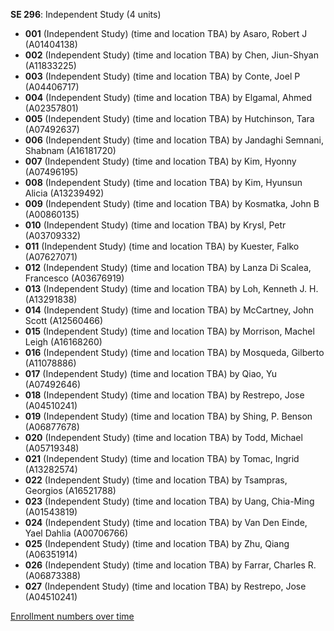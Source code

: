 **SE 296**: Independent Study (4 units)

- **001** (Independent Study) (time and location TBA) by Asaro, Robert J (A01404138)
- **002** (Independent Study) (time and location TBA) by Chen, Jiun-Shyan (A11833225)
- **003** (Independent Study) (time and location TBA) by Conte, Joel P (A04406717)
- **004** (Independent Study) (time and location TBA) by Elgamal, Ahmed (A02357801)
- **005** (Independent Study) (time and location TBA) by Hutchinson, Tara (A07492637)
- **006** (Independent Study) (time and location TBA) by Jandaghi Semnani, Shabnam (A16181720)
- **007** (Independent Study) (time and location TBA) by Kim, Hyonny (A07496195)
- **008** (Independent Study) (time and location TBA) by Kim, Hyunsun Alicia (A13239492)
- **009** (Independent Study) (time and location TBA) by Kosmatka, John B (A00860135)
- **010** (Independent Study) (time and location TBA) by Krysl, Petr (A03709332)
- **011** (Independent Study) (time and location TBA) by Kuester, Falko (A07627071)
- **012** (Independent Study) (time and location TBA) by Lanza Di Scalea, Francesco (A03676919)
- **013** (Independent Study) (time and location TBA) by Loh, Kenneth J. H. (A13291838)
- **014** (Independent Study) (time and location TBA) by McCartney, John Scott (A12560466)
- **015** (Independent Study) (time and location TBA) by Morrison, Machel Leigh (A16168260)
- **016** (Independent Study) (time and location TBA) by Mosqueda, Gilberto (A11078886)
- **017** (Independent Study) (time and location TBA) by Qiao, Yu (A07492646)
- **018** (Independent Study) (time and location TBA) by Restrepo, Jose (A04510241)
- **019** (Independent Study) (time and location TBA) by Shing, P. Benson (A06877678)
- **020** (Independent Study) (time and location TBA) by Todd, Michael (A05719348)
- **021** (Independent Study) (time and location TBA) by Tomac, Ingrid (A13282574)
- **022** (Independent Study) (time and location TBA) by Tsampras, Georgios (A16521788)
- **023** (Independent Study) (time and location TBA) by Uang, Chia-Ming (A01543819)
- **024** (Independent Study) (time and location TBA) by Van Den Einde, Yael Dahlia (A00706766)
- **025** (Independent Study) (time and location TBA) by Zhu, Qiang (A06351914)
- **026** (Independent Study) (time and location TBA) by Farrar, Charles R. (A06873388)
- **027** (Independent Study) (time and location TBA) by Restrepo, Jose (A04510241)

[Enrollment numbers over time](./SE296.tsv)
